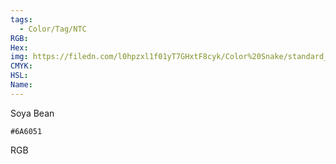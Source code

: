 ```yaml
---
tags:
  - Color/Tag/NTC
RGB:
Hex:
img: https://filedn.com/l0hpzxl1f01yT7GHxtF8cyk/Color%20Snake/standard_csv_to_svg/%23/6A6051.svg
CMYK:
HSL:
Name:
---
```

Soya Bean
```palette
#6A6051
```
RGB
